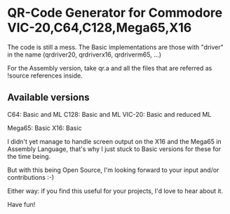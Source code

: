 # QR-Code Generator for Commodore VIC-20,C64,C128,Mega65,X16

The code is still a mess.
The Basic implementations are those with "driver" in the name (qrdriver20, qrdriverx16, qrdriverm65, ...)

For the Assembly version, take qr.a and all the files that are referred as !source references inside.

## Available versions
C64: Basic and ML
C128: Basic and ML
VIC-20: Basic and reduced ML

Mega65: Basic
X16: Basic

I didn't yet manage to handle screen output on the X16 and the Mega65 in Assembly Language, that's why I just stuck to Basic versions for these for the time being.

But with this being Open Source, I'm looking forward to your input and/or contributions :-)

Either way: if you find this useful for your projects, I'd love to hear about it.

Have fun!

